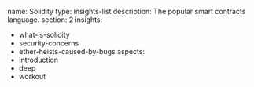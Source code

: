 name: Solidity
type: insights-list
description: The popular smart contracts language.
section: 2
insights:
  - what-is-solidity
  - security-concerns
  - ether-heists-caused-by-bugs
aspects:
  - introduction
  - deep
  - workout
